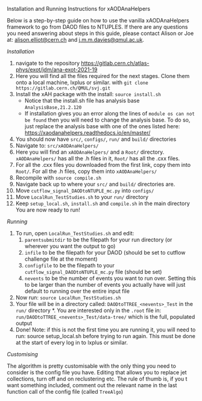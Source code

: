 Installation and Running Instructions for xAODAnaHelpers 

Below is a step-by-step guide on how to use the vanilla xAODAnaHelpers framework to go from DAOD files to NTUPLES. If there are any questions you need answering about steps in this guide, please contact Alison or Joe at: alison.elliot@cern.ch and j.m.m.davies@qmul.ac.uk. 

*Installation*

1. navigate to the repository https://gitlab.cern.ch/atlas-phys/exot/jdm/ana-exot-2021-19
2. Here you will find all the files required for the next stages. Clone them onto a local machine, lxplus or similar. with 
`git clone  https://gitlab.cern.ch/QMUL/svj.git`
3. Install the xAH package with the install: 
`source install.sh`
   * Notice that the install.sh file has analysis base `AnalysisBase,21.2.120` 
   * If installation gives you an error along the lines of `module os can not be found` then you will need to change the analysis base. To do so, just replace the analysis base with one of the ones listed here: https://xaodanahelpers.readthedocs.io/en/master/ 
4. You should now have `src/`, `configs/`, `run/` and `build/` directories 
5. Navigate to: `src/xAODAnaHelpers/`
6. Here you will find an `xAODAnaHelpers/` and a `Root/` directory. `xAODAnaHelpers/` has all the .h files in it, `Root/` has all the .cxx files. 
7. For all the .cxx files you downloaded from the first link, copy them into `Root/`. For all the .h files, copy them into `xAODAnaHelpers/ `
8. Recompile with `source compile.sh`
9. Navigate back up to where your `src/` and `build/` directories are. 
10. Move `cutflow_signal_DAODtoNTUPLE_mc.py` into `configs/`
11. Move `LocalRun_TestStudies.sh` to your `run/` directory
12. Keep `setup_local.sh`, `install.sh` and `compile.sh` in the main directory 
 You are now ready to run! 

*Running*
1. To run, open `LocalRun_TestStudies.sh` and edit: 
   1. `parentsubmitdir` to be the filepath for your run directory (or wherever you want the output to go) 
   2. `infile` to be the filepath for your DAOD (should be set to cutflow challenge file at the moment)
   3. `configfile` to be the filepath to your `cutflow_signal_DAODtoNTUPLE_mc.py` file (should be set) 
   4. `nevents` to be the number of events you want to run over. Setting this to be larger than the number of events you actually have will just default to running over the entire input file 
2. Now run: `source LocalRun_TestStudies.sh`
3. Your file will be in a directory called: `DAODtoTTREE_<nevents>_Test` in the `run/` directory 
  *. You are interested only in the `.root` file in: `run/DAODtoTTREE_<nevents>_Test/data-tree/` which is the full, populated output 
4. Done! Note: if this is not the first time you are running it, you will need to run: source setup_local.sh before trying to run again. This must be done at the start of every log in to lxplus or similar.

*Customising*

The algorithm is pretty customisable with the only thing you need to consider is the config file you have. Editing that allows you to replace jet collections, turn off and on reclustering etc. The rule of thumb is, if you t want something included, comment out the relevant name in the last function call of the config file (called `TreeAlgo`)
